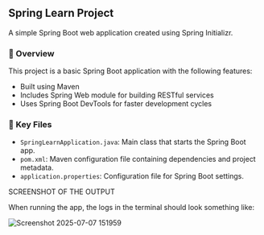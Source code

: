 ##  Spring Learn Project
A simple Spring Boot web application created using Spring Initializr.

### 📝 Overview
This project is a basic Spring Boot application with the following features:
- Built using Maven
- Includes Spring Web module for building RESTful services
- Uses Spring Boot DevTools for faster development cycles

### 🔧 Key Files
- `SpringLearnApplication.java`: Main class that starts the Spring Boot app.
- `pom.xml`: Maven configuration file containing dependencies and project metadata.
- `application.properties`: Configuration file for Spring Boot settings.

SCREENSHOT OF THE OUTPUT

When running the app, the logs in the terminal should look something like:

![Screenshot 2025-07-07 151959](https://github.com/user-attachments/assets/033d3a87-a0e2-4d95-98fa-aa70fe77f44f)
